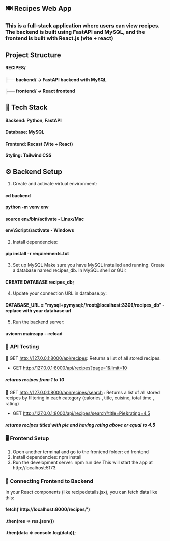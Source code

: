 

## 🍽️ Recipes Web App
### This is a full-stack application where users can view recipes. The backend is built using FastAPI and MySQL, and the frontend is built with React.js (vite + react)


## Project Structure
#### RECIPES/
#### ├── backend/      → FastAPI backend with MySQL
#### ├── frontend/     → React frontend

## 🧰 Tech Stack
#### Backend: Python, FastAPI
#### Database: MySQL
#### Frontend: Recast (Vite + React)
#### Styling: Tailwind CSS

## ⚙️ Backend Setup
1. Create and activate virtual environment:
#### cd backend
#### python -m venv env
#### source env/bin/activate - Linux/Mac
#### env\Scripts\activate    - Windows
2. Install dependencies:
#### pip install -r requirements.txt
3. Set up MySQL
Make sure you have MySQL installed and running.
Create a database named recipes_db.
In MySQL shell or GUI:
#### CREATE DATABASE recipes_db;
4. Update your connection URL in database.py:
#### DATABASE_URL = "mysql+pymysql://root@localhost:3306/recipes_db" - replace with your database url
5. Run the backend server:
#### uvicorn main:app --reload

### 📡 API Testing 

📄 GET http://127.0.0.1:8000/api/recipes: 
Returns a list of all stored recipes.
- GET http://127.0.0.1:8000/api/recipes?page=1&limit=10 
##### returns recipes from 1 to 10 

📄 GET http://127.0.0.1:8000/api/recipes/search  :
Returns a list of all stored recipes by filtering in each category (calories , title, cuisine, total time , rating)
- GET http://127.0.0.1:8000/api/recipes/search?title=Pie&rating=4.5
##### returns recipes titled with pie and having rating above or equal to 4.5



### 🖥️ Frontend Setup
1. Open another terminal and go to the frontend folder:
cd frontend
2. Install dependencies:
npm install
3. Run the development server:
npm run dev
This will start the app at http://localhost:5173.

### 🔗 Connecting Frontend to Backend
In your React components (like recipedetails.jsx), you can fetch data like this:
#### fetch('http://localhost:8000/recipes/')
#### .then(res => res.json())
#### .then(data => console.log(data));

